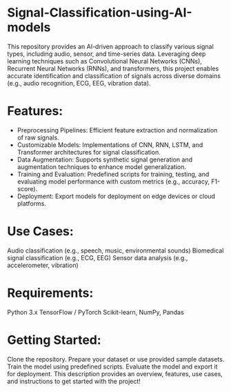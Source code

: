 # Signal-Classification-using-AI-models
This repository provides an AI-driven approach to classify various signal types, including audio, sensor, and time-series data. Leveraging deep learning techniques such as Convolutional Neural Networks (CNNs), Recurrent Neural Networks (RNNs), and transformers, this project enables accurate identification and classification of signals across diverse domains (e.g., audio recognition, ECG, EEG, vibration data).

# Features:
* Preprocessing Pipelines: Efficient feature extraction and normalization of raw signals.
* Customizable Models: Implementations of CNN, RNN, LSTM, and Transformer architectures for signal classification.
* Data Augmentation: Supports synthetic signal generation and augmentation techniques to enhance model generalization.
* Training and Evaluation: Predefined scripts for training, testing, and evaluating model performance with custom metrics (e.g., accuracy, F1-score).
* Deployment: Export models for deployment on edge devices or cloud platforms.
  
# Use Cases:
Audio classification (e.g., speech, music, environmental sounds)
Biomedical signal classification (e.g., ECG, EEG)
Sensor data analysis (e.g., accelerometer, vibration)
# Requirements:
Python 3.x
TensorFlow / PyTorch
Scikit-learn, NumPy, Pandas
# Getting Started:
Clone the repository.
Prepare your dataset or use provided sample datasets.
Train the model using predefined scripts.
Evaluate the model and export it for deployment.
This description provides an overview, features, use cases, and instructions to get started with the project!
